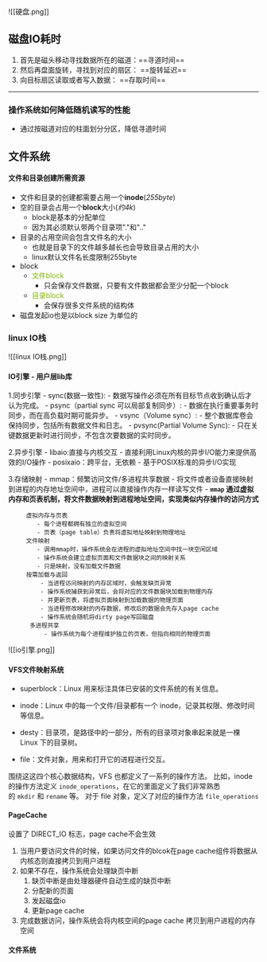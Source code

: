 ![[硬盘.png]]

## 磁盘IO耗时
1. 首先是磁头移动寻找数据所在的磁道：==寻道时间==
2. 然后再盘面旋转，寻找到对应的扇区： ==旋转延迟==
3. 向目标扇区读取或者写入数据： ==存取时间==
---

### 操作系统如何降低随机读写的性能

- 通过按磁道对应的柱面划分分区，降低寻道时间

## 文件系统
#### 文件和目录创建所需资源

- 文件和目录的创建都需要占用一个**inode**(*255byte*)
- 空的目录会占用一个**block**大小(*约4k*)
	- block是基本的分配单位
	- 因为其必须默认带两个目录项"."和".."
- 目录的占用空间会包含文件名的大小
	- 也就是目录下的文件越多越长也会导致目录占用的大小
	- linux默认文件名长度限制255byte
- block
	- <font color=#81B300>文件block</font>
		- 只会保存文件数据，只要有文件数据都会至少分配一个block
	- <font color=#81B300>目录block</font>
		- 会保存很多文件系统的结构体
- 磁盘发起io也是以block size 为单位的

### linux IO栈
![[linux IO栈.png]]

####  IO引擎 - 用户层lib库

1.同步引擎
	- sync(数据一致性):
		- 数据写操作必须在所有目标节点收到确认后才认为完成。
	- psync（partial sync 可以局部复制同步）: 
		- 数据在执行重要事务时同步，而在高负载时期可能异步。
	- vsync（Volume sync）: 
		- 整个数据库卷会保持同步，包括所有数据文件和日志。
	- pvsync(Partial Volume Sync): 
		- 只在关键数据更新时进行同步，不包含次要数据的实时同步。

2.异步引擎
	- libaio:直接与内核交互
		- 直接利用Linux内核的异步I/O能力来提供高效的I/O操作
	- posixaio：跨平台，无依赖
		- 基于POSIX标准的异步I/O实现

3.存储映射
	- mmap：频繁访问文件/多进程共享数据
		- 将文件或者设备直接映射到进程的内存地址空间中，进程可以直接操作内存一样读写文件
		- **`mmap` 通过虚拟内存和页表机制，将文件数据映射到进程地址空间，实现类似内存操作的访问方式**

		 虚拟内存与页表
			- 每个进程都拥有独立的虚拟空间
			- 页表（page table）负责将虚拟地址映射到物理地址
		 文件映射
			- 调用mmap时，操作系统会在进程的虚拟地址空间中找一块空闲区域
			- 操作系统会建立虚拟页面和文件数据块之间的映射关系
			- 只是映射，没有加载文件数据
		 按需加载与返回
			 - 当进程访问映射的内存区域时，会触发缺页异常
			 - 操作系统捕获到异常后，会将对应的文件数据块加载到物理内存
			 - 并更新页表，将虚拟页面映射到加载数据的物理页面
			 - 当进程修改映射的内存数据，修改后的数据会先存入page cache
			 - 操作系统会随机将dirty page写回磁盘
		  多进程共享
			  - 操作系统为每个进程维护独立的页表，但指向相同的物理页面

![[io引擎.png]]

#### VFS文件映射系统

- superblock：Linux 用来标注具体已安装的文件系统的有关信息。
    
- inode：Linux 中的每一个文件/目录都有一个 inode，记录其权限、修改时间等信息。
    
- desty：目录项，是路径中的一部分，所有的目录项对象串起来就是一棵 Linux 下的目录树。
    
- file：文件对象，用来和打开它的进程进行交互。

围绕这这四个核心数据结构，VFS 也都定义了一系列的操作方法。
比如，inode 的操作方法定义 `inode_operations`，在它的里面定义了我们非常熟悉的 `mkdir` 和 `rename` 等。
对于 file 对象，定义了对应的操作方法 `file_operations`

#### PageCache

设置了 DIRECT_IO 标志，page cache不会生效

1. 当用户要访问文件的时候，如果访问文件的blcok在page cache组件将数据从内核态则直接拷贝到用户进程
2. 如果不存在，操作系统会处理缺页中断
	1. 缺页中断是由处理器硬件自动生成的缺页中断
	2. 分配新的页面
	3. 发起磁盘io
	4. 更新page cache
3. 完成数据访问，操作系统会将内核空间的page cache 拷贝到用户进程的内存空间

#### 文件系统

